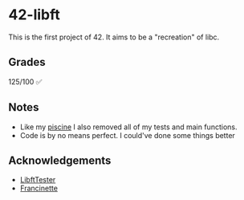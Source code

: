 # 42-libft

This is the first project of 42. It aims to be a "recreation" of libc.

## Grades

125/100 ✅

## Notes

- Like my [piscine](https://github.com/oyamabs/my-42-piscine) I also removed all of my tests and main functions.
- Code is by no means perfect. I could've done some things better

## Acknowledgements

 - [LibftTester](https://github.com/Tripouille/libftTester)
 - [Francinette](https://github.com/xicodomingues/francinette)
